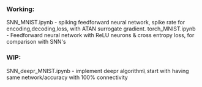 ### Working:

SNN_MNIST.ipynb - spiking feedforward neural network, spike rate for encoding,decoding,loss, with ATAN surrogate gradient. 
torch_MNIST.ipynb - Feedforward neural network with ReLU neurons & cross entropy loss, for comparison with SNN's

### WIP:
SNN_deepr_MNIST.ipynb - implement deepr algorithm\ start with having same network/accuracy with 100% connectivity
